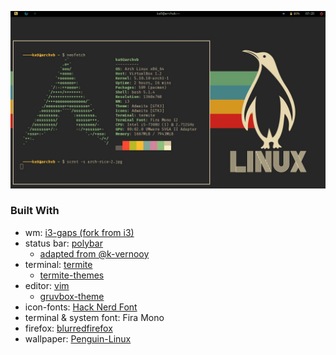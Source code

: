 ![demo](https://raw.githubusercontent.com/khoaHyh/dotfiles/master/basmati/arch-rice-2.jpg)

### Built With

* wm: [i3-gaps (fork from i3)](https://github.com/Airblader/i3)
* status bar: [polybar](https://github.com/polybar/polybar)
	* [adapted from @k-vernooy](https://github.com/k-vernooy/dotfiles)
* terminal: [termite](https://github.com/thestinger/termite)
	* [termite-themes](https://github.com/khamer/base16-termite)
* editor: [vim](https://www.vim.org/)
	* [gruvbox-theme](https://github.com/morhetz/gruvbox)
* icon-fonts: [Hack Nerd Font](https://www.nerdfonts.com/font-downloads)
* terminal & system font: Fira Mono
* firefox: [blurredfirefox](https://github.com/manilarome/blurredfox)
* wallpaper: [Penguin-Linux](https://www.reddit.com/r/wallpaper/comments/kcffkg/1920x1080_penguin_linux_wallpaper_dark_light_svg/)
